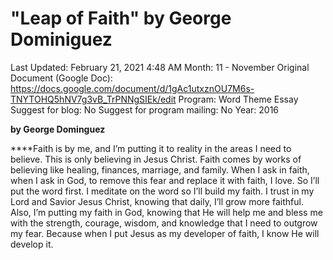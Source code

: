 # "Leap of Faith" by George Dominiguez

Last Updated: February 21, 2021 4:48 AM
Month: 11 - November
Original Document (Google Doc): https://docs.google.com/document/d/1gAc1utxznOU7M6s-TNYTOHQ5hNV7g3vB_TrPNNgSIEk/edit
Program: Word Theme Essay
Suggest for blog: No
Suggest for program mailing: No
Year: 2016

**by George Dominguez**

****Faith is by me, and I’m putting it to reality in the areas I need to believe. This is only believing in Jesus Christ. Faith comes by works of believing like healing, finances, marriage, and family. When I ask in faith, when I ask in God, to remove this fear and replace it with faith, I love. So I’ll put the word first. I meditate on the word so I’ll build my faith. I trust in my Lord and Savior Jesus Christ, knowing that daily, I’ll grow more faithful. Also, I’m putting my faith in God, knowing that He will help me and bless me with the strength, courage, wisdom, and knowledge that I need to outgrow my fear. Because when I put Jesus as my developer of faith, I know He will develop it.